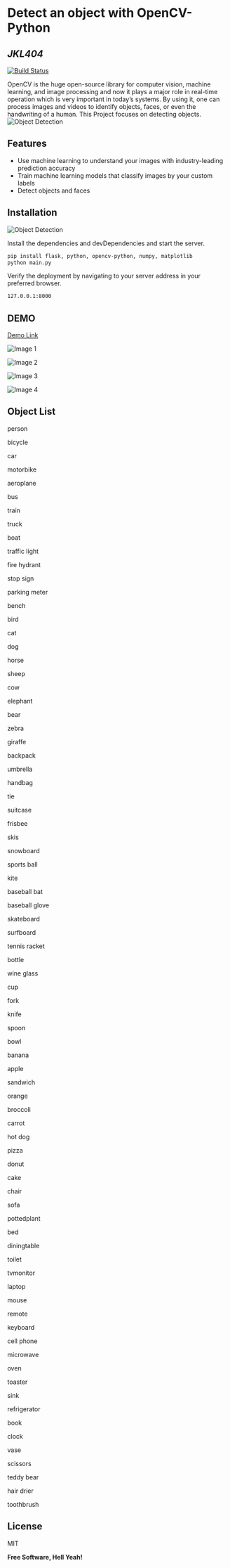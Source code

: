# Detect an object with OpenCV-Python
## _JKL404_


[![Build Status](https://travis-ci.org/joemccann/dillinger.svg?branch=master)](https://travis-ci.org/joemccann/dillinger)

OpenCV is the huge open-source library for computer vision, machine learning, and image processing and now it plays a major role in real-time operation which is very important in today’s systems. By using it, one can process images and videos to identify objects, faces, or even the handwriting of a human. This Project focuses on detecting objects.
![Object Detection](https://neilyongyangnie.files.wordpress.com/2018/11/0_hmacefect2pyqoxf.jpg)

## Features

- Use machine learning to understand your images with industry-leading prediction accuracy
- Train machine learning models that classify images by your custom labels
- Detect objects and faces


## Installation


![Object Detection](https://s3-us-west-2.amazonaws.com/static.pyimagesearch.com/opencv-yolo/yolo_overpass_output.gif)




Install the dependencies and devDependencies and start the server.

```sh
pip install flask, python, opencv-python, numpy, matplotlib
python main.py
```

Verify the deployment by navigating to your server address in
your preferred browser.

```sh
127.0.0.1:8000
```

## DEMO
  <a href='https://object-detection-opencvv.herokuapp.com/'>Demo Link</a>

  ![Image 1](https://raw.githubusercontent.com/JKL404/Object_Detection_using_OpenCV/main/demo/image-1.png)
  
  ![Image 2](https://raw.githubusercontent.com/JKL404/Object_Detection_using_OpenCV/main/demo/image-2.png)
  
  ![Image 3](https://raw.githubusercontent.com/JKL404/Object_Detection_using_OpenCV/main/demo/image-3.png)
  
  ![Image 4](https://raw.githubusercontent.com/JKL404/Object_Detection_using_OpenCV/main/demo/image-4.png)

## Object List
  person
  
  bicycle
  
  car
  
  motorbike
  
  aeroplane
  
  bus
  
  train
  
  truck
  
  boat
  
  traffic light
  
  fire hydrant
  
  stop sign
  
  parking meter
  
  bench
  
  bird
  
  cat
  
  dog
  
  horse
  
  sheep
  
  cow
  
  elephant
  
  bear
  
  zebra
  
  giraffe
  
  backpack
  
  umbrella
  
  handbag
  
  tie
  
  suitcase
  
  frisbee
  
  skis
  
  snowboard
  
  sports ball
  
  kite
  
  baseball bat
  
  baseball glove
  
  skateboard
  
  surfboard
  
  tennis racket
  
  bottle
  
  wine glass
  
  cup
  
  fork
  
  knife
  
  spoon
  
  bowl
  
  banana
  
  apple
  
  sandwich
  
  orange
  
  broccoli
  
  carrot
  
  hot dog
  
  pizza
  
  donut
  
  cake
  
  chair
  
  sofa
  
  pottedplant
  
  bed
  
  diningtable
  
  toilet
  
  tvmonitor
  
  laptop
  
  mouse
  
  remote
  
  keyboard
  
  cell phone
  
  microwave
  
  oven
  
  toaster
  
  sink
  
  refrigerator
  
  book
  
  clock
  
  vase
  
  scissors
  
  teddy bear
  
  hair drier
  
  toothbrush

## License

MIT

**Free Software, Hell Yeah!**
